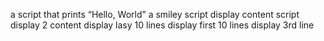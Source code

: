  a script that prints “Hello, World”
a smiley script
display content script
display 2 content
display lasy 10 lines
display first 10 lines
display 3rd line
